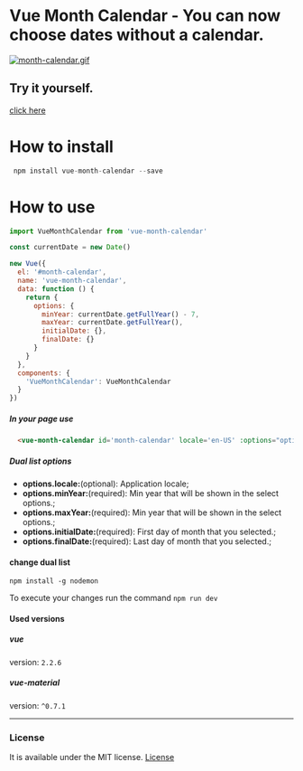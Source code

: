 # Vue Month Calendar - You can now choose dates without a calendar.
[![month-calendar.gif](https://s8.postimg.org/qx5m0lib9/month-calendar.gif)](https://postimg.org/image/y0dhg7nqp/)

## Try it yourself.
[click here](https://month-calendar.herokuapp.com)

# How to install
```JavaScript
 npm install vue-month-calendar --save
```

# How to use
```JavaScript
import VueMonthCalendar from 'vue-month-calendar'

const currentDate = new Date()

new Vue({
  el: '#month-calendar',
  name: 'vue-month-calendar',
  data: function () {
    return {
      options: {
        minYear: currentDate.getFullYear() - 7,
        maxYear: currentDate.getFullYear(),
        initialDate: {},
        finalDate: {}
      }
    }
  },
  components: {
    'VueMonthCalendar': VueMonthCalendar
  }
})
```

##### In your page use

```Html
  <vue-month-calendar id='month-calendar' locale='en-US' :options="options"></vue-month-calendar>
```
##### Dual list options

* **options.locale:**(optional): Application locale;
* **options.minYear:**(required): Min year that will be shown in the select options.;
* **options.maxYear:**(required): Min year that will be shown in the select options.;
* **options.initialDate:**(required): First day of month that you selected.;
* **options.finalDate:**(required): Last day of month that you selected.;

#### change dual list
```
npm install -g nodemon
```
To execute your changes run the command ```npm run dev```

#### Used versions

##### vue 
version: `2.2.6`
##### vue-material
version: `^0.7.1` 
<hr>

### License

It is available under the MIT license.
[License](https://opensource.org/licenses/mit-license.php)

